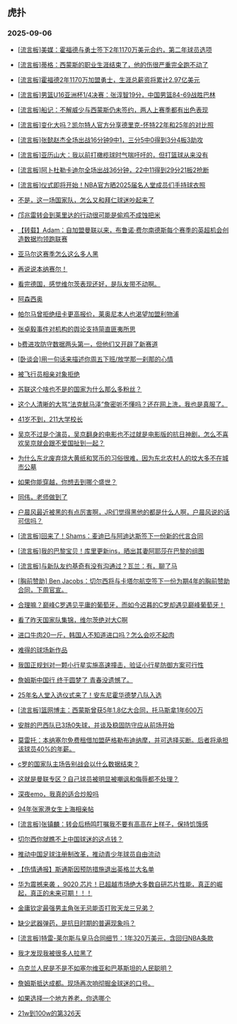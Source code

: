 ## 虎扑 
### 2025-09-06

+ [[流言板]美媒：霍福德与勇士签下2年1170万美元合约，第二年球员选项](https://bbs.hupu.com/634709931.html)

+ [[流言板]蒂格：西蒙斯的职业生涯结束了，他的伤很严重完全跑不动了](https://bbs.hupu.com/634709181.html)

+ [[流言板]霍福德2年1170万加盟勇士，生涯总薪资将累计2.97亿美元](https://bbs.hupu.com/634710345.html)

+ [[流言板]男篮U16亚洲杯1/4决赛：张淳智19分，中国男篮84-69战胜巴林](https://bbs.hupu.com/634708316.html)

+ [[流言板]船记：不解威少与西蒙斯仍未签约，两人上赛季都有出色表现](https://bbs.hupu.com/634711045.html)

+ [[流言板]变化大吗？凯尔特人官方分享德里克-怀特22年和25年的对比照](https://bbs.hupu.com/634709094.html)

+ [[流言板]张懿赵杰全场出战16分钟9中1，三分5中0得到3分4板3助攻](https://bbs.hupu.com/634708342.html)

+ [[流言板]亚历山大：我以前打橄榄球时气喘吁吁的，但打篮球从来没有](https://bbs.hupu.com/634710824.html)

+ [[流言板]阿卜杜勒卡迪尔全场出战36分钟，22中11得到29分21板2抢断](https://bbs.hupu.com/634708433.html)

+ [[流言板]仪式即将开始！NBA官方晒2025届名人堂成员们手持球衣照](https://bbs.hupu.com/634711286.html)

+ [不是，这一场国家队，怎么又和拜仁球迷吵起来了](https://bbs.hupu.com/634705485.html)

+ [邝兆雷转会到莱里达的行动很可能是偷鸡不成蚀把米](https://bbs.hupu.com/634705411.html)

+ [【转载】Adam：自加盟曼联以来，布鲁诺·费尔南德斯每个赛季的英超机会创造数据均领跑联赛](https://bbs.hupu.com/634705829.html)

+ [亚马尔这赛季怎么这么多人黑](https://bbs.hupu.com/634708105.html)

+ [再说说本纳赛尔！](https://bbs.hupu.com/634705722.html)

+ [看完德国，感觉维尔茨表现还好，是队友带不动啊。](https://bbs.hupu.com/634704720.html)

+ [阿森西奥](https://bbs.hupu.com/634704611.html)

+ [帕尔马曾拒绝纽卡更高报价，莱奥尼本人也渴望加盟利物浦](https://bbs.hupu.com/634708244.html)

+ [张卓毅事件对机构的舆论支持简直匪夷所思](https://bbs.hupu.com/634705023.html)

+ [b费进攻防守数据两头第一，但他们又开辟了新赛道](https://bbs.hupu.com/634709676.html)

+ [[卧谈会]用一句话来描述你周五下班/放学那一刹那的心情](https://bbs.hupu.com/634709146.html)

+ [被飞行员相亲对象拒绝](https://bbs.hupu.com/634710367.html)

+ [苏联这个啥也不是的国家为什么那么多粉丝？](https://bbs.hupu.com/634708715.html)

+ [这个人清晰的大骂“法克鱿马泽”詹密听不懂吗？还在网上洗，我也是真服了。](https://bbs.hupu.com/634708685.html)

+ [41岁不到，211大学校长](https://bbs.hupu.com/634708411.html)

+ [吴京不过是个演员，吴京翻身的电影也不过就是电影版的抗日神剧，怎么不喜欢吴京就会跟不爱国扯到一起？](https://bbs.hupu.com/634709920.html)

+ [为什么东北废弃烧大黄纸和冥币的习俗很难，因为东北农村人的坟大多不在城市公墓](https://bbs.hupu.com/634709154.html)

+ [如果你能穿越，你想去到哪个盛世？](https://bbs.hupu.com/634708405.html)

+ [同伟，老师做到了](https://bbs.hupu.com/634710872.html)

+ [户晨风最近被黑的有点厉害啊，JR们觉得黑他的都是什么人啊，户晨风说的话可信吗？](https://bbs.hupu.com/634710462.html)

+ [[流言板]回来了！Shams：麦迪已与阿迪达斯签下一份新的代言合同](https://bbs.hupu.com/634711608.html)

+ [[流言板]我的巴黎宝贝！库里更新ins，晒出其妻阿耶莎在巴黎的组图](https://bbs.hupu.com/634711443.html)

+ [[流言板]与新队友约基奇有没有沟通过？瓦兰：有，聊了马](https://bbs.hupu.com/634711622.html)

+ [[胸前赞助] Ben Jacobs：切尔西将与卡塔尔航空签下一份为期4年的胸前赞助合同，下周官宣。](https://bbs.hupu.com/634710587.html)

+ [合理嘛？巅峰C罗遇见平庸的葡萄牙，而如今迟暮的C罗却遇见巅峰葡萄牙！](https://bbs.hupu.com/634707206.html)

+ [看了昨天国家队集锦，维尔茨绝对大C啊](https://bbs.hupu.com/634705862.html)

+ [进口牛肉20一斤，韩国人不知道进口吗？怎么会吃不起肉](https://bbs.hupu.com/634710034.html)

+ [难得的球场新作品](https://bbs.hupu.com/634709424.html)

+ [我国正规划对一颗小行星实施高速撞击，验证小行星防御方案可行性](https://bbs.hupu.com/634710091.html)

+ [詹姆斯中国行 终于圆梦了 青春没遗憾了。](https://bbs.hupu.com/634711234.html)

+ [25年名人堂入选仪式来了！安东尼霍华德梦八队入选](https://bbs.hupu.com/634711076.html)

+ [[流言板]篮网博主：西蒙斯曾获5年1.8亿大合同，托马斯拿1年600万](https://bbs.hupu.com/634711311.html)

+ [安胖的巴西队已3场0失球，并谈及稳固防守应从前场开始](https://bbs.hupu.com/634706424.html)

+ [莫雷托：本纳塞尔免费租借加盟萨格勒布迪纳摩，并可选择买断。后者将承担该球员40%的年薪。](https://bbs.hupu.com/634708139.html)

+ [c罗的国家队主场告别战会以什么数据结束？](https://bbs.hupu.com/634706111.html)

+ [这就是曼联专区？自己球员被明显被嘲讽和侮辱都不处理？](https://bbs.hupu.com/634708274.html)

+ [深夜emo，我真的适合炒股吗](https://bbs.hupu.com/634711458.html)

+ [94年张家港女生上海相亲帖](https://bbs.hupu.com/634709791.html)

+ [[流言板]张镇麟：转会后杨鸣叮嘱我不要有高高在上样子，保持饥饿感](https://bbs.hupu.com/634711532.html)

+ [切尔西你就瞧不上中国球迷的这点钱？](https://bbs.hupu.com/634708758.html)

+ [推动中国足球注册制改革，推动青少年球员自由流动](https://bbs.hupu.com/634708090.html)

+ [【伤情通报】斯通斯因预防措施退出英格兰大名单](https://bbs.hupu.com/634708290.html)

+ [华为震撼来袭 ，9020 芯片！已超越市场绝大多数自研芯片性能，真正的崛起，真正的未来可期！！！](https://bbs.hupu.com/634710637.html)

+ [金庸钦定最强男主角张无忌能否打败天龙三兄弟？](https://bbs.hupu.com/634710950.html)

+ [缺少武器弹药，是抗日时期的普遍现象吗？](https://bbs.hupu.com/634710970.html)

+ [[流言板]特雷-莱尔斯与皇马合同细节：1年320万美元，含回归NBA条款](https://bbs.hupu.com/634710760.html)

+ [我才发现我被很多人拉黑了](https://bbs.hupu.com/634709115.html)

+ [乌克兰人民是不是不如塞尔维亚和巴基斯坦的人民聪明？](https://bbs.hupu.com/634711363.html)

+ [詹姆斯抵达成都。现场再次响彻掘金球迷的口号。](https://bbs.hupu.com/634712060.html)

+ [如果选择一个地方养老，你选哪个](https://bbs.hupu.com/634711194.html)

+ [21w到100w的第326天](https://bbs.hupu.com/634711712.html)


